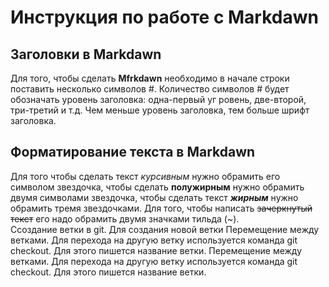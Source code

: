 # Инструкция по работе с Markdawn

## Заголовки в Markdawn
Для того, чтобы сделать **Mfrkdawn** необходимо в начале строки поставить несколько символов #. Количество символов # будет обозначать уровень заголовка: одна-первый уг
ровень, две-второй, три-третий и т.д. Чем меньше уровень заголовка, тем больше шрифт заголовка.   

## Форматирование текста в Markdawn    
Для того чтобы сделать текст *курсивным* нужно обрамить его символом звездочка, чтобы сделать **полужирным** нужно обрамить двумя символами звездочка,  чтобы сделать текст ***жирным*** нужно обрамить тремя звездочками.  Для того, чтобы написать ~~зачеркнутый текст~~ его надо обрамить двумя значками тильда (~).   
Cсоздание ветки в git. Для создания новой ветки 
Перемещение между ветками. Для перехода на другую ветку используется команда git checkout. Для этого пишется название ветки.
Перемещение между ветками. Для перехода на другую ветку используется команда git checkout. Для этого пишется название ветки.
